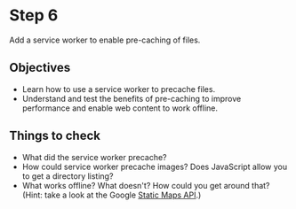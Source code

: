 # Step 6

Add a service worker to enable pre-caching of files.


## Objectives

* Learn how to use a service worker to precache files.
* Understand and test the benefits of pre-caching to improve performance and enable web content to work offline.


## Things to check

* What did the service worker precache?
* How could service worker precache images? Does JavaScript allow you to get a directory listing?
* What works offline? What doesn't? How could you get around that? (Hint: take a look at the Google [Static Maps API](https://developers.google.com/maps/documentation/static-maps/).)
